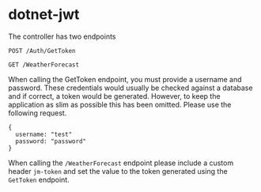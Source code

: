 # dotnet-jwt

The controller has two endpoints
```
POST /Auth/GetToken
```

```
GET /WeatherForecast
```

When calling the GetToken endpoint, you must provide a username and password. These credentials would usually be checked against a database and if correct, a token would be generated. However, to keep the application as slim as possible this has been omitted. Please use the following request.
```
{
  username: "test"
  password: "password"
}
```

When calling the `/WeatherForecast` endpoint please include a custom header `jm-token` and set the value to the token generated using the `GetToken` endpoint.
